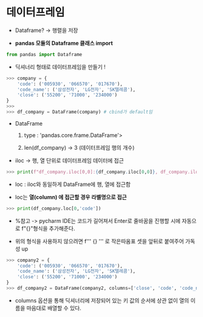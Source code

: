 # 데이터프레임

-   Dataframe? -> 행렬을 저장

-   **pandas 모듈의 Dataframe 클래스 import**

```python
from pandas import Dataframe
```

-   딕셔너리 형태로 데이터프레임을 만들기 !

```python
>>> company = {
    'code': ('005930', '066570', '017670'),
    'code_name': ('삼성전자', 'LG전자', 'SK텔레콤'),
    'close': ('55200', '71000', '234000')
}
>>>
>>> df_company = DataFrame(company) # cbind가 default임
```

-   DataFrame

    1. type : 'pandas.core.frame.DataFrame'>

    2. len(df_company) -> 3 (데이터프레임 행의 개수)

-   iloc -> 행, 열 단위로 데이터프레임 데이터에 접근

```python
>>> print(f"df_company.iloc[0,0]:{df_company.iloc[0,0]}, df_company.iloc[0,1]: {df_company.iloc[0,1]}")
```

-   loc : iloc와 동일하게 DataFrame에 행, 열에 접근함

-   loc는 **열(column) 에 접근할 경우 라벨명으로 접근**

```python
>>> print(df_company.loc[0,'code'])
```

-   %참고 -> pycharm IDE는 코드가 길어져서 Enter로 줄바꿈을 진행할 시에 자동으로 f"{}"형식을 추가해준다.

-   위의 형식을 사용하지 않으려면 f''' {} ''' 로 작은따옴표 셋을 앞뒤로 붙여주어 가독성 up

```python
>>> company2 = {
    'code': ('005930', '066570', '017670'),
    'code_name': ('삼성전자', 'LG전자', 'SK텔레콤'),
    'close': ('55200', '71000', '234000')
}
>>> df_company2 = DataFrame(company2, columns=['close', 'code', 'code_name'])
```

-   columns 옵션을 통해 딕셔너리에 저장되어 있는 키 값의 순서에 상관 없이 열의 이름을 마음대로 배열할 수 있다.
